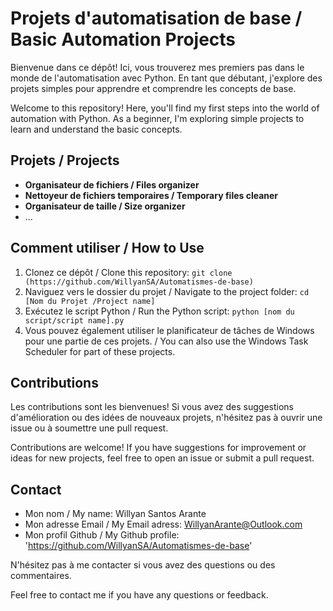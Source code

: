 # Projets d'automatisation de base / Basic Automation Projects

Bienvenue dans ce dépôt! Ici, vous trouverez mes premiers pas dans le monde de l'automatisation avec Python. En tant que débutant, j'explore des projets simples pour apprendre et comprendre les concepts de base.

Welcome to this repository! Here, you'll find my first steps into the world of automation with Python. As a beginner, I'm exploring simple projects to learn and understand the basic concepts.

## Projets / Projects

* **Organisateur de fichiers / Files organizer**
* **Nettoyeur de fichiers temporaires / Temporary files cleaner**
* **Organisateur de taille / Size organizer**
* ...

## Comment utiliser / How to Use

1. Clonez ce dépôt / Clone this repository: `git clone (https://github.com/WillyanSA/Automatismes-de-base)`
2. Naviguez vers le dossier du projet / Navigate to the project folder: `cd [Nom du Projet /Project name]`
3. Exécutez le script Python / Run the Python script: `python [nom du script/script name].py`
4. Vous pouvez également utiliser le planificateur de tâches de Windows pour une partie de ces projets. / You can also use the Windows Task Scheduler for part of these projects.
## Contributions

Les contributions sont les bienvenues! Si vous avez des suggestions d'amélioration ou des idées de nouveaux projets, n'hésitez pas à ouvrir une issue ou à soumettre une pull request.

Contributions are welcome! If you have suggestions for improvement or ideas for new projects, feel free to open an issue or submit a pull request.

## Contact

* Mon nom /  My name: Willyan Santos Arante
* Mon adresse Email / My Email adress: WillyanArante@Outlook.com
* Mon profil Github / My Github profile: 'https://github.com/WillyanSA/Automatismes-de-base'

N'hésitez pas à me contacter si vous avez des questions ou des commentaires.

Feel free to contact me if you have any questions or feedback.

